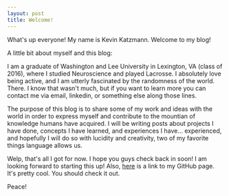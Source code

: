 ```yaml
---
layout: post
title: Welcome!
---
```


What's up everyone! My name is Kevin Katzmann. Welcome to my blog! 

A little bit about myself and this blog:

I am a graduate of Washington and Lee University in Lexington, VA (class of 2016), where I studied Neuroscience and played Lacrosse. I absolutely love being active, and I am utterly fascinated by the randomness of the world. There. I know that wasn't much, but if you want  to learn more you can contact me via email, linkedin, or something else along those lines.

The purpose of this blog is to share some of my work and ideas with the world in order to express myself and contribute to the mountian of knowledge humans have acquired. I will be writing posts about projects I have done, concepts I have learned, and experiences I have... experienced, and hopefully I will do so with lucidity and creativity, two of my favorite things language allows us.

Welp, that's all I got for now. I hope you guys check back in soon! I am looking forward to starting this up! Also, [here](https://github.com/kekatzmann) is a link to my GitHub page. It's pretty cool. You should check it out.

Peace!
